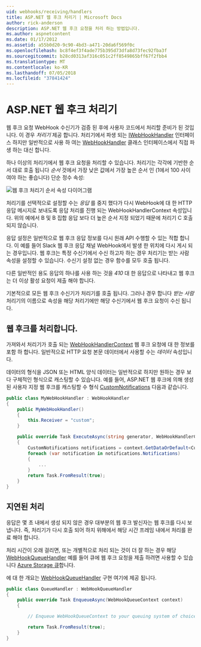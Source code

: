 ```yaml
---
uid: webhooks/receiving/handlers
title: ASP.NET 웹 후크 처리기 | Microsoft Docs
author: rick-anderson
description: ASP.NET 웹 후크 요청을 처리 하는 방법입니다.
ms.author: aspnetcontent
ms.date: 01/17/2012
ms.assetid: a55b0d20-9c90-4bd3-a471-20da6f569f0c
ms.openlocfilehash: bc8f4ef3f4ade775b395d73dfa8d73fec92fba3f
ms.sourcegitcommit: b28cd0313af316c051c2ff8549865bff67f2fbb4
ms.translationtype: MT
ms.contentlocale: ko-KR
ms.lasthandoff: 07/05/2018
ms.locfileid: "37841424"
---
```

# <a name="aspnet-webhooks-handlers"></a>ASP.NET 웹 후크 처리기

웹 후크 요청 WebHook 수신기가 검증 된 후에 사용자 코드에서 처리할 준비가 된 것입니다. 이 경우 *처리기* 제공 합니다. 처리기에서 파생 되는 [IWebHookHandler](https://github.com/aspnet/WebHooks/blob/master/src/Microsoft.AspNet.WebHooks.Receivers/WebHooks/WebHookHandler.cs) 인터페이스 하지만 일반적으로 사용 하 여는 [WebHookHandler](https://github.com/aspnet/WebHooks/blob/master/src/Microsoft.AspNet.WebHooks.Receivers/WebHooks/WebHookHandler.cs) 클래스 인터페이스에서 직접 파생 하는 대신 합니다.

하나 이상의 처리기에서 웹 후크 요청을 처리할 수 있습니다. 처리기는 각각에 기반한 순서 대로 호출 됩니다 *순서* 것에서 가장 낮은 값에서 가장 높은 순서 인 (1에서 100 사이 여야 하는 좋습니다) 단순 정수 속성:

![웹 후크 처리기 순서 속성 다이어그램](_static/Handlers.png)

처리기를 선택적으로 설정할 수는 *응답* 를 중지 했다가 다시 WebHook에 대 한 HTTP 응답 메시지로 보내도록 응답 처리를 진행 되는 WebHookHandlerContext 속성입니다. 위의 예에서 B 및 B 집합 응답 보다 더 높은 순서 지정 되었기 때문에 처리기 C 호출 되지 않습니다.

응답 설정은 일반적으로 웹 후크 응답 정보를 다시 원래 API 수행할 수 있는 적합 합니다. 이 예를 들어 Slack 웹 후크 응답 채널 WebHook에서 발생 한 위치에 다시 게시 되는 경우입니다. 웹 후크는 특정 수신기에서 수신 하고자 하는 경우 처리기는 받는 사람 속성을 설정할 수 있습니다. 수신기 설정 없는 경우 함수를 모두 호출 됩니다.

다른 일반적인 용도 응답의 하나를 사용 하는 것을 *410* 대 한 응답으로 나타내고 웹 후크는 더 이상 활성 요청이 제출 해야 합니다.

기본적으로 모든 웹 후크 수신기가 처리기를 호출 됩니다. 그러나 경우 합니다 *받는 사람* 처리기의 이름으로 속성을 해당 처리기에만 해당 수신기에서 웹 후크 요청이 수신 됩니다.

## <a name="processing-a-webhook"></a>웹 후크를 처리합니다.

가져와서 처리기가 호출 되는 [WebHookHandlerContext](https://github.com/aspnet/WebHooks/blob/master/src/Microsoft.AspNet.WebHooks.Receivers/WebHooks/WebHookHandlerContext.cs) 웹 후크 요청에 대 한 정보를 포함 하 합니다. 일반적으로 HTTP 요청 본문 데이터에서 사용할 수는 *데이터* 속성입니다.

데이터의 형식을 JSON 또는 HTML 양식 데이터는 일반적으로 하지만 원하는 경우 보다 구체적인 형식으로 캐스팅할 수 있습니다. 예를 들어, ASP.NET 웹 후크에 의해 생성 된 사용자 지정 웹 후크를 캐스팅할 수 형식 [CustomNotifications](https://github.com/aspnet/WebHooks/blob/master/src/Microsoft.AspNet.WebHooks.Receivers.Custom/WebHooks/CustomNotifications.cs) 다음과 같습니다.

```csharp
public class MyWebHookHandler : WebHookHandler
{
    public MyWebHookHandler()
    {
        this.Receiver = "custom";
    }

    public override Task ExecuteAsync(string generator, WebHookHandlerContext context)
    {
        CustomNotifications notifications = context.GetDataOrDefault<CustomNotifications>();
        foreach (var notification in notifications.Notifications)
        {
            ...
        }
        return Task.FromResult(true);
    }
}
```

  ## <a name="queued-processing"></a>지연된 처리

응답은 몇 초 내에서 생성 되지 않은 경우 대부분의 웹 후크 발신자는 웹 후크를 다시 보냅니다. 즉, 처리기가 다시 호출 되어 하지 위해에서 해당 시간 프레임 내에서 처리를 완료 해야 합니다.

처리 시간이 오래 걸리면, 또는 개별적으로 처리 되는 것이 더 잘 하는 경우 해당 [WebHookQueueHandler](https://github.com/aspnet/WebHooks/blob/master/src/Microsoft.AspNet.WebHooks.Receivers/WebHooks/WebHookQueueHandler.cs) 예를 들어 큐에 웹 후크 요청을 제출 하려면 사용할 수 있습니다 [Azure Storage 큐](https://msdn.microsoft.com/library/azure/dd179353.aspx)합니다.

에 대 한 개요는 [WebHookQueueHandler](https://github.com/aspnet/WebHooks/blob/master/src/Microsoft.AspNet.WebHooks.Receivers/WebHooks/WebHookQueueHandler.cs) 구현 여기에 제공 됩니다.

```csharp
public class QueueHandler : WebHookQueueHandler
{
    public override Task EnqueueAsync(WebHookQueueContext context)
    {

        // Enqueue WebHookQueueContext to your queuing system of choice

        return Task.FromResult(true);
    }
}
```
